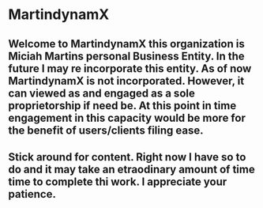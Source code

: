 # MartindynamX
## Welcome to MartindynamX this organization is Miciah Martins personal Business Entity. In the future I may re incorporate this entity. As of now MartindynamX is not incorporated. However, it can viewed as and engaged as a sole proprietorship if need be. At this point in time engagement in this capacity would be more for the benefit of users/clients filing ease.
## Stick around for content. Right now I have so to do and it may take an etraodinary amount of time time to complete thi work. I appreciate your patience. 

